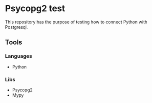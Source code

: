 # Psycopg2 test

This repository has the purpose of testing how to connect Python
with Postgresql.

## Tools

### Languages

- Python

### Libs

- Psycopg2
- Mypy
